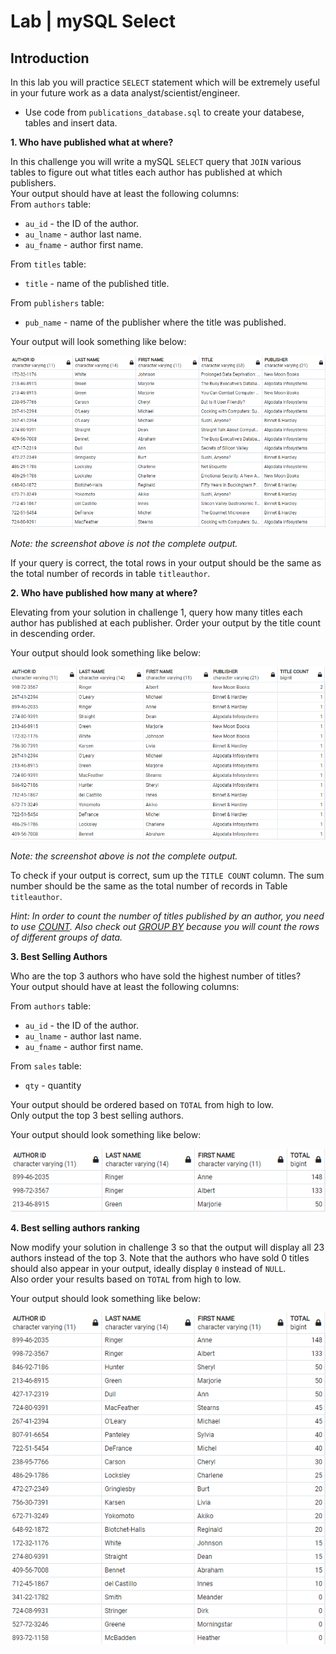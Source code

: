 # Lab | mySQL Select

## Introduction
In this lab you will practice `SELECT` statement which will be extremely useful in your future work as a data analyst/scientist/engineer.  
- Use code from `publications_database.sql` to create your databese, tables and insert data. 
  
**1. Who have published what at where?**

In this challenge you will write a mySQL `SELECT` query that `JOIN` various tables to figure out what titles each author has published at which publishers.   
Your output should have at least the following columns:  
From `authors` table:  
- `au_id` - the ID of the author.
- `au_lname` - author last name. 
- `au_fname` - author first name.   

From `titles` table:  
- `title` - name of the published title.  

From `publishers` table:  
- `pub_name` - name of the publisher where the title was published.

Your output will look something like below:

![Challenge 1 output](./images/challenge-1.png)

*Note: the screenshot above is not the complete output.*

If your query is correct, the total rows in your output should be the same as the total number of records in table `titleauthor`.

**2. Who have published how many at where?**

Elevating from your solution in challenge 1, query how many titles each author has published at each publisher. Order your output by the title count in descending order.  

Your output should look something like below:

![Challenge 2 output](./images/challenge-2.png)

*Note: the screenshot above is not the complete output.*  

To check if your output is correct, sum up the `TITLE COUNT` column. The sum number should be the same as the total number of records in Table `titleauthor`.  

*Hint: In order to count the number of titles published by an author, you need to use [COUNT](https://dev.mysql.com/doc/refman/8.0/en/counting-rows.html).  Also check out [GROUP BY](https://dev.mysql.com/doc/refman/8.0/en/group-by-modifiers.html) because you will count the rows of different groups of data.*


**3. Best Selling Authors**

Who are the top 3 authors who have sold the highest number of titles?   
Your output should have at least the following columns:  

From `authors` table:  
- `au_id` - the ID of the author.
- `au_lname` - author last name. 
- `au_fname` - author first name. 
  
From `sales` table:
- `qty` - quantity
  
Your output should be ordered based on `TOTAL` from high to low.  
Only output the top 3 best selling authors.

Your output should look something like below:

![Challenge 3 output](./images/challenge-3.png)

**4. Best selling authors ranking**

Now modify your solution in challenge 3 so that the output will display all 23 authors instead of the top 3.  Note that the authors who have sold 0 titles should also appear in your output, ideally display `0` instead of `NULL`.   
Also order your results based on `TOTAL` from high to low. 

Your output should look something like below:

![Challenge 4 output](./images/challenge-4.png)
